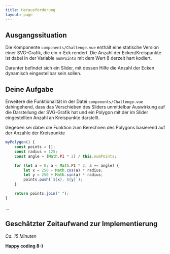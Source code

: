 ```yaml
---
title: Herausforderung
layout: page
---
```


## Ausgangssituation

Die Komponente `components/Challenge.vue` enthält eine statische Version einer SVG-Grafik, die ein n-Eck rendert.
Die Anzahl der Ecken/Kreispunkte ist dabei in der Variable `numPoints` mit dem Wert 8 derzeit hart kodiert.

Darunter befindet sich ein Slider, mit dessen Hilfe die Anzahl der Ecken dynamisch eingestellbar sein sollen.

## Deine Aufgabe

Erweitere die Funktionalität in der Datei `components/Challenge.vue` dahingehend, dass das Verschieben des Sliders unmittelbar Auswirkung auf die Darstellung der SVG-Grafik hat und ein Polygon mit der im Slider eingestellten Anzahl an Kreispunkte darstellt.

Gegeben sei dabei die Funktion zum Berechnen des Polygons basierend auf der Anzahle der Kreispunkte

```js
myPolygon() {
	const points = [];
	const radius = 125;
	const angle = (Math.PI * 2) / this.numPoints;

	for (let a = 0; a < Math.PI * 2; a += angle) {
		let x = 250 + Math.cos(a) * radius;
		let y = 250 + Math.sin(a) * radius;
		points.push(`${x}, ${y}`);
	}

	return points.join(" ");
}
```

...

## Geschätzter Zeitaufwand zur Implementierung

_Ca. 15 Minuten_

**Happy coding 8-)**

